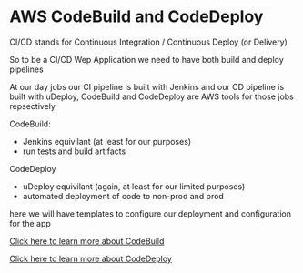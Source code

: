 # AWS CodeBuild and CodeDeploy

CI/CD stands for Continuous Integration / Continuous Deploy (or Delivery)

So to be a CI/CD Wep Application we need to have both build and deploy pipelines

At our day jobs our CI pipeline is built with Jenkins and our CD pipeline is built with uDeploy, CodeBuild and CodeDeploy are AWS tools for those jobs repsectively

CodeBuild:

- Jenkins equivilant (at least for our purposes)
- run tests and build artifacts

CodeDeploy

- uDeploy equivilant (again, at least for our limited purposes)
- automated deployment of code to non-prod and prod


here we will have templates to configure our deployment and configuration for the app


[Click here to learn more about CodeBuild](https://aws.amazon.com/codebuild/?nc2=h_m1)

[Click here to learn more about CodeDeploy](https://aws.amazon.com/codedeploy/?nc2=h_m1)